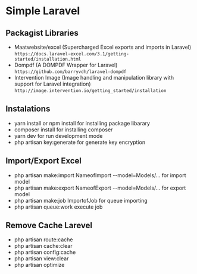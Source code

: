 # Simple Laravel

## Packagist Libraries
- Maatwebsite/excel (Supercharged Excel exports and imports in Laravel) `https://docs.laravel-excel.com/3.1/getting-started/installation.html`
- Dompdf (A DOMPDF Wrapper for Laravel) `https://github.com/barryvdh/laravel-dompdf`
- Intervention Image (Image handling and manipulation library with support for Laravel integration) `http://image.intervention.io/getting_started/installation`


## Instalations
- yarn install or npm install for installing package libarary
- composer install for installing composer
- yarn dev for run development mode
- php artisan key:generate for generate key encryption

## Import/Export Excel
- php artisan make:import NameofImport --model=Models/... for import model
- php artisan make:export NameofExport --model=Models/... for export model
- php artisan make:job ImportofJob for queue importing
- php artisan queue:work execute job

## Remove Cache Larevel
- php artisan route:cache
- php artisan cache:clear
- php artisan config:cache
- php artisan view:clear
- php artisan optimize
